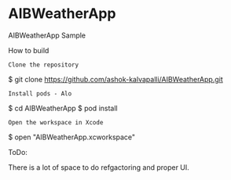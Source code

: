 # AIBWeatherApp
AIBWeatherApp Sample


How to build

    Clone the repository

$ git clone https://github.com/ashok-kalvapalli/AIBWeatherApp.git

    Install pods - Alo

$ cd AIBWeatherApp
$ pod install

    Open the workspace in Xcode

$ open "AIBWeatherApp.xcworkspace"


ToDo:

 There is a lot of space to do refgactoring and proper UI.

